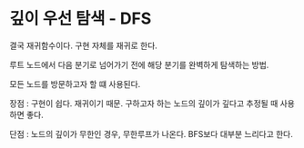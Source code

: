 # 깊이 우선 탐색 - DFS

결국 재귀함수이다. 구현 자체를 재귀로 한다.

루트 노드에서 다음 분기로 넘어가기 전에 해당 분기를 완벽하게 탐색하는 방법.

모든 노드를 방문하고자 할 떄 사용된다.



장점 : 구현이 쉽다. 재귀이기 때문. 구하고자 하는 노드의 깊이가 깊다고 추정될 때 사용하면 좋다. 

단점 : 노드의 깊이가 무한인 경우, 무한루프가 나온다. BFS보다 대부분 느리다고 한다.